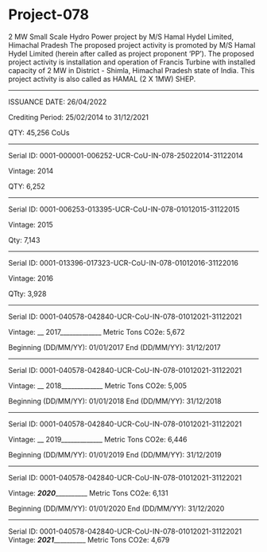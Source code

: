 # Project-078
2 MW Small Scale Hydro Power project by M/S Hamal Hydel Limited, Himachal Pradesh
The proposed project activity is promoted by M/S Hamal Hydel Limited (herein after called as project proponent ‘PP’). The proposed project activity is installation and operation of Francis Turbine with installed capacity of 2 MW in District - Shimla, Himachal Pradesh state of India. This project activity is also called as HAMAL (2 X 1MW) SHEP.

_________
ISSUANCE DATE: 26/04/2022

Crediting Period: 25/02/2014 to 31/12/2021

QTY: 45,256 CoUs
__________
Serial ID: 0001-000001-006252-UCR-CoU-IN-078-25022014-31122014

Vintage: 2014

QTY: 6,252
__________
Serial ID: 0001-006253-013395-UCR-CoU-IN-078-01012015-31122015

Vintage: 2015

Qty: 7,143
____
Serial ID: 0001-013396-017323-UCR-CoU-IN-078-01012016-31122016

Vintage: 2016 

QTty: 3,928
___________
Serial ID: 0001-040578-042840-UCR-CoU-IN-078-01012021-31122021

Vintage: __ 2017_____________ Metric Tons CO2e: 5,672

Beginning (DD/MM/YY): 01/01/2017 End (DD/MM/YY): 31/12/2017
____________
Serial ID: 0001-040578-042840-UCR-CoU-IN-078-01012021-31122021

Vintage: __ 2018_____________ Metric Tons CO2e: 5,005

Beginning (DD/MM/YY): 01/01/2018 End (DD/MM/YY): 31/12/2018
____________
Serial ID: 0001-040578-042840-UCR-CoU-IN-078-01012021-31122021

Vintage: __ 2019_____________ Metric Tons CO2e: 6,446

Beginning (DD/MM/YY): 01/01/2019 End (DD/MM/YY): 31/12/2019 
_____________
Serial ID: 0001-040578-042840-UCR-CoU-IN-078-01012021-31122021

Vintage: ___2020_____________ Metric Tons CO2e: 6,131

Beginning (DD/MM/YY): 01/01/2020 End (DD/MM/YY): 31/12/2020 
____________

Serial ID: 0001-040578-042840-UCR-CoU-IN-078-01012021-31122021
Vintage: ___2021_____________ Metric Tons CO2e: 4,679

